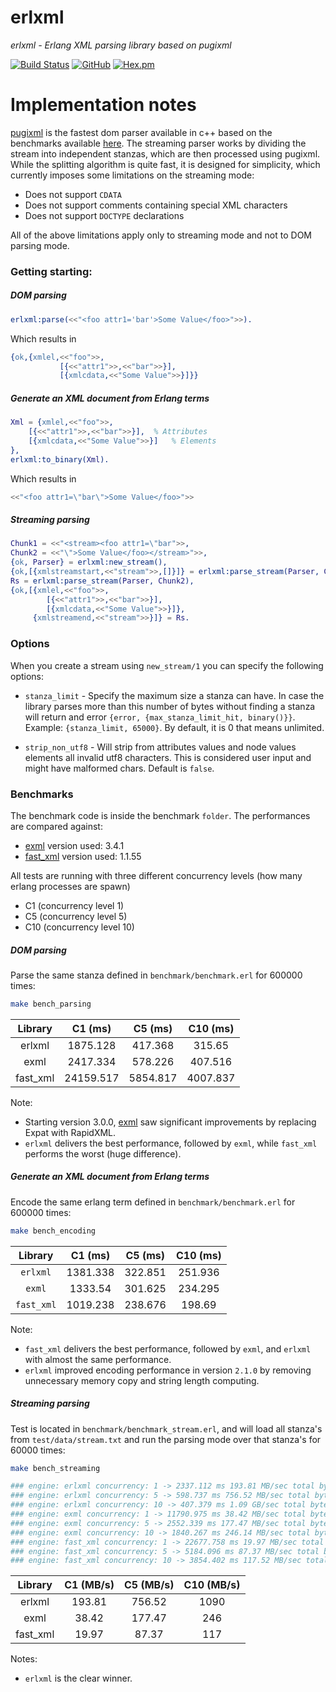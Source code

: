 # erlxml

*erlxml - Erlang XML parsing library based on pugixml*

[![Build Status](https://app.travis-ci.com/silviucpp/erlxml.svg?branch=master)](https://travis-ci.com/github/silviucpp/erlxml)
[![GitHub](https://img.shields.io/github/license/silviucpp/erlxml)](https://github.com/silviucpp/erlxml/blob/master/LICENSE)
[![Hex.pm](https://img.shields.io/hexpm/v/erlxml2)](https://hex.pm/packages/erlxml2)

# Implementation notes

[pugixml][1] is the fastest dom parser available in c++ based on the benchmarks available [here][2]. The streaming parser works by dividing the
stream into independent stanzas, which are then processed using pugixml. While the splitting algorithm is quite fast, it is designed for simplicity,
which currently imposes some limitations on the streaming mode:

- Does not support `CDATA`
- Does not support comments containing special XML characters
- Does not support `DOCTYPE` declarations

All of the above limitations apply only to streaming mode and not to DOM parsing mode. 

### Getting starting:

##### DOM parsing

```erlang
erlxml:parse(<<"<foo attr1='bar'>Some Value</foo>">>).
```

Which results in

```erlang
{ok,{xmlel,<<"foo">>,
           [{<<"attr1">>,<<"bar">>}],
           [{xmlcdata,<<"Some Value">>}]}}
```

##### Generate an XML document from Erlang terms

```erlang
Xml = {xmlel,<<"foo">>,
    [{<<"attr1">>,<<"bar">>}],  % Attributes
    [{xmlcdata,<<"Some Value">>}]   % Elements
},
erlxml:to_binary(Xml).
```

Which results in

```erlang
<<"<foo attr1=\"bar\">Some Value</foo>">>
```

##### Streaming parsing

```erlang
Chunk1 = <<"<stream><foo attr1=\"bar">>,
Chunk2 = <<"\">Some Value</foo></stream>">>,
{ok, Parser} = erlxml:new_stream(),
{ok,[{xmlstreamstart,<<"stream">>,[]}]} = erlxml:parse_stream(Parser, Chunk1),
Rs = erlxml:parse_stream(Parser, Chunk2),
{ok,[{xmlel,<<"foo">>,
        [{<<"attr1">>,<<"bar">>}],
        [{xmlcdata,<<"Some Value">>}]},
     {xmlstreamend,<<"stream">>}]} = Rs.
```

### Options 

When you create a stream using `new_stream/1` you can specify the following options:

- `stanza_limit` - Specify the maximum size a stanza can have. In case the library parses more than this number of bytes 
without finding a stanza will return and error `{error, {max_stanza_limit_hit, binary()}}`. Example: `{stanza_limit, 65000}`. By default, it is 0 that means unlimited.

- `strip_non_utf8` - Will strip from attributes values and node values elements all invalid utf8 characters. This is considered 
user input and might have malformed chars. Default is `false`.

### Benchmarks

The benchmark code is inside the benchmark `folder`. The performances are compared against:

- [exml][3] version used: 3.4.1
- [fast_xml][4] version used: 1.1.55

All tests are running with three different concurrency levels (how many erlang processes are spawn)

- C1 (concurrency level 1)
- C5 (concurrency level 5)
- C10 (concurrency level 10)

##### DOM parsing

Parse the same stanza defined in `benchmark/benchmark.erl` for 600000 times:

```sh
make bench_parsing
```

| Library    | C1 (ms)      |   C5 (ms) | C10 (ms)  |
|:----------:|:------------:|:---------:|:---------:|
| erlxml     |  1875.128    |  417.368  |  315.65   |
| exml       |  2417.334    |  578.226  |  407.516  |
| fast_xml   | 24159.517    | 5854.817  | 4007.837  |

Note: 

- Starting version 3.0.0, [exml][3] saw significant improvements by replacing Expat with RapidXML.
- `erlxml` delivers the best performance, followed by `exml`, while `fast_xml` performs the worst (huge difference).

##### Generate an XML document from Erlang terms

Encode the same erlang term defined in `benchmark/benchmark.erl` for 600000 times:

```sh
make bench_encoding
```

|   Library   | C1 (ms)  | C5 (ms) | C10 (ms) |
|:-----------:|:--------:|:-------:|:--------:|
|  `erlxml`   | 1381.338 | 322.851 | 251.936  |
|   `exml`    | 1333.54  | 301.625 | 234.295  |
| `fast_xml`  | 1019.238 | 238.676 | 198.69   |

Note:

- `fast_xml` delivers the best performance, followed by `exml`, and `erlxml` with almost the same performance.
- `erlxml` improved encoding performance in version `2.1.0` by removing unnecessary memory copy and string length computing.

##### Streaming parsing

Test is located in `benchmark/benchmark_stream.erl`, and will load all stanza's from `test/data/stream.txt` and run the parsing mode over that stanza's for 60000 times:

```sh
make bench_streaming
```

```sh
### engine: erlxml concurrency: 1 -> 2337.112 ms 193.81 MB/sec total bytes processed: 452.96 MB
### engine: erlxml concurrency: 5 -> 598.737 ms 756.52 MB/sec total bytes processed: 452.96 MB
### engine: erlxml concurrency: 10 -> 407.379 ms 1.09 GB/sec total bytes processed: 452.96 MB
### engine: exml concurrency: 1 -> 11790.975 ms 38.42 MB/sec total bytes processed: 452.96 MB
### engine: exml concurrency: 5 -> 2552.339 ms 177.47 MB/sec total bytes processed: 452.96 MB
### engine: exml concurrency: 10 -> 1840.267 ms 246.14 MB/sec total bytes processed: 452.96 MB
### engine: fast_xml concurrency: 1 -> 22677.758 ms 19.97 MB/sec total bytes processed: 452.96 MB
### engine: fast_xml concurrency: 5 -> 5184.096 ms 87.37 MB/sec total bytes processed: 452.96 MB
### engine: fast_xml concurrency: 10 -> 3854.402 ms 117.52 MB/sec total bytes processed: 452.96 MB 
```

|   Library   | C1 (MB/s)      | C5 (MB/s) | C10 (MB/s) |
|:-----------:|:--------------:|:---------:|:----------:|
|   erlxml    | 193.81         |  756.52   |   1090     |
|    exml     |  38.42         |  177.47   |    246     |
| fast_xml    |  19.97         |   87.37   |    117     |

Notes:

- `erlxml` is the clear winner.

[1]:http://pugixml.org
[2]:http://pugixml.org/benchmark.html
[3]:https://github.com/esl/exml
[4]:https://github.com/processone/fast_xml
